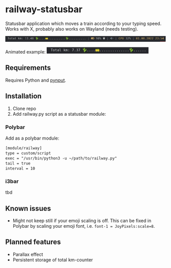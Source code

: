 # railway-statusbar
Statusbar application which moves a train according to your typing speed.
Works with X, probably also works on Wayland (needs testing).

![Illustration of the application in a statusbar](images/status.png)

Animated example:
![Animated illustration of the application](images/animated.gif) 

## Requirements
Requires Python and [pynput](https://pypi.org/project/pynput/).


## Installation

1. Clone repo
2. Add railway.py script as a statusbar module:

### Polybar
Add as a polybar module:
```
[module/railway]
type = custom/script
exec = "/usr/bin/python3 -u ~/path/to/railway.py"
tail = true
interval = 10
```

### i3bar
tbd


## Known issues
- Might not keep still if your emoji scaling is off. This can be fixed in Polybar by scaling your emoji font, i.e. `font-1 = JoyPixels:scale=8`.


## Planned features
- Parallax effect
- Persistent storage of total km-counter
